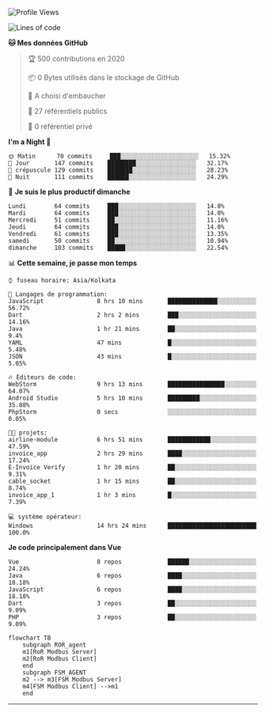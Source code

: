 <!--START_SECTION:waka-->
![Profile Views](http://img.shields.io/badge/Vues%20du%20profil-1376-blue)

![Lines of code](https://img.shields.io/badge/De%20Hello%20World%2C%20j%27ai%20%C3%A9crit-2.8%20million%20Lignes%20de%20code-blue)

**🐱 Mes données GitHub** 

> 🏆 500 contributions en 2020
 > 
> 📦 0 Bytes utilisés dans le stockage de GitHub 
 > 
> 💼 A choisi d'embaucher
 > 
> 📜 27 référentiels publics
 > 
> 🔑 0 référentiel privé 
 > 
**I'm a Night 🦉** 

```text
🌞 Matin      70 commits     ███░░░░░░░░░░░░░░░░░░░░░░   15.32% 
🌆 Jour       147 commits    ████████░░░░░░░░░░░░░░░░░   32.17% 
🌃 crépuscule 129 commits    ███████░░░░░░░░░░░░░░░░░░   28.23% 
🌙 Nuit       111 commits    ██████░░░░░░░░░░░░░░░░░░░   24.29%

```
📅 **Je suis le plus productif dimanche** 

```text
Lundi        64 commits     ███░░░░░░░░░░░░░░░░░░░░░░   14.0% 
Mardi        64 commits     ███░░░░░░░░░░░░░░░░░░░░░░   14.0% 
Mercredi     51 commits     ██░░░░░░░░░░░░░░░░░░░░░░░   11.16% 
Jeudi        64 commits     ███░░░░░░░░░░░░░░░░░░░░░░   14.0% 
Vendredi     61 commits     ███░░░░░░░░░░░░░░░░░░░░░░   13.35% 
samedi       50 commits     ██░░░░░░░░░░░░░░░░░░░░░░░   10.94% 
dimanche     103 commits    █████░░░░░░░░░░░░░░░░░░░░   22.54%

```


📊 **Cette semaine, je passe mon temps** 

```text
⌚︎ fuseau horaire: Asia/Kolkata

💬 Langages de programmation: 
JavaScript               8 hrs 10 mins       ██████████████░░░░░░░░░░░   56.72% 
Dart                     2 hrs 2 mins        ███░░░░░░░░░░░░░░░░░░░░░░   14.16% 
Java                     1 hr 21 mins        ██░░░░░░░░░░░░░░░░░░░░░░░   9.4% 
YAML                     47 mins             █░░░░░░░░░░░░░░░░░░░░░░░░   5.48% 
JSON                     43 mins             █░░░░░░░░░░░░░░░░░░░░░░░░   5.05%

🔥 Éditeurs de code: 
WebStorm                 9 hrs 13 mins       ████████████████░░░░░░░░░   64.07% 
Android Studio           5 hrs 10 mins       █████████░░░░░░░░░░░░░░░░   35.88% 
PhpStorm                 0 secs              ░░░░░░░░░░░░░░░░░░░░░░░░░   0.05%

🐱‍💻 projets: 
airline-module           6 hrs 51 mins       ████████████░░░░░░░░░░░░░   47.59% 
invoice_app              2 hrs 29 mins       ████░░░░░░░░░░░░░░░░░░░░░   17.24% 
E-Invoice Verify         1 hr 20 mins        ██░░░░░░░░░░░░░░░░░░░░░░░   9.31% 
cable_socket             1 hr 15 mins        ██░░░░░░░░░░░░░░░░░░░░░░░   8.74% 
invoice_app_1            1 hr 3 mins         █░░░░░░░░░░░░░░░░░░░░░░░░   7.39%

💻 système opérateur: 
Windows                  14 hrs 24 mins      █████████████████████████   100.0%

```

**Je code principalement dans Vue** 

```text
Vue                      8 repos             ██████░░░░░░░░░░░░░░░░░░░   24.24% 
Java                     6 repos             ████░░░░░░░░░░░░░░░░░░░░░   18.18% 
JavaScript               6 repos             ████░░░░░░░░░░░░░░░░░░░░░   18.18% 
Dart                     3 repos             ██░░░░░░░░░░░░░░░░░░░░░░░   9.09% 
PHP                      3 repos             ██░░░░░░░░░░░░░░░░░░░░░░░   9.09%

```



<!--END_SECTION:waka-->

```mermaid
flowchart TB
    subgraph ROR_agent
    m1[RoR Modbus Server]
    m2[RoR Modbus Client]
    end
    subgraph FSM_AGENT
    m2 --> m3[FSM Modbus Server]
    m4[FSM Modbus Client] -->m1
    end
```
---

